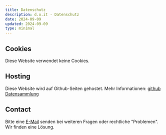 ```yaml
---
title: Datenschutz
description: d.o.it - Datenschutz
date: 2024-09-09
updated: 2024-09-09
type: minimal
---
```


## Cookies

Diese Website verwendet keine Cookies.

## Hosting

Diese Website wird auf Github-Seiten gehostet. Mehr Informationen: [github Datensammlung](https://docs.github.com/de/pages/getting-started-with-github-pages/about-github-pages#data-collection)

## Contact

Bitte eine [E-Mail](mailto:d-oit@t-online.de) senden bei weiteren Fragen oder rechtliche "Problemen". Wir finden eine Lösung.